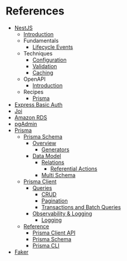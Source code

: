 # References

- [NestJS](https://nestjs.com)
  - [Introduction](https://docs.nestjs.com)
  - Fundamentals
    - [Lifecycle Events](https://docs.nestjs.com/fundamentals/lifecycle-events)
  - Techniques
    - [Configuration](https://docs.nestjs.com/techniques/configuration)
    - [Validation](https://docs.nestjs.com/techniques/validation)
    - [Caching](https://docs.nestjs.com/techniques/caching)
  - OpenAPI
    - [Introduction](https://docs.nestjs.com/openapi/introduction)
  - Recipes
    - [Prisma](https://docs.nestjs.com/recipes/prisma)
- [Express Basic Auth](https://github.com/LionC/express-basic-auth)
- [Joi](https://github.com/hapijs/joi)
- [Amazon RDS](https://aws.amazon.com/rds)
- [pgAdmin](https://www.pgadmin.org)
- [Prisma](https://www.prisma.io)
  - [Prisma Schema](https://www.prisma.io/docs/orm/prisma-schema)
    - [Overview](https://www.prisma.io/docs/orm/prisma-schema/overview)
      - [Generators](https://www.prisma.io/docs/orm/prisma-schema/overview/generators)
    - [Data Model](https://www.prisma.io/docs/orm/prisma-schema/data-model)
      - [Relations](https://www.prisma.io/docs/orm/prisma-schema/data-model/relations)
        - [Referential Actions](https://www.prisma.io/docs/orm/prisma-schema/data-model/relations/referential-actions)
      - [Multi Schema](https://www.prisma.io/docs/orm/prisma-schema/data-model/multi-schema)
  - [Prisma Client](https://www.prisma.io/docs/orm/prisma-client)
    - [Queries](https://www.prisma.io/docs/orm/prisma-client/queries)
      - [CRUD](https://www.prisma.io/docs/orm/prisma-client/queries/crud)
      - [Pagination](https://www.prisma.io/docs/orm/prisma-client/queries/pagination)
      - [Transactions and Batch Queries](https://www.prisma.io/docs/orm/prisma-client/queries/transactions)
    - [Observability & Logging](https://www.prisma.io/docs/orm/prisma-client/observability-and-logging)
      - [Logging](https://www.prisma.io/docs/orm/prisma-client/observability-and-logging/logging)
  - [Reference](https://www.prisma.io/docs/orm/reference)
    - [Prisma Client API](https://www.prisma.io/docs/orm/reference/prisma-client-reference)
    - [Prisma Schema](https://www.prisma.io/docs/orm/reference/prisma-schema-reference)
    - [Prisma CLI](https://www.prisma.io/docs/orm/reference/prisma-cli-reference)
- [Faker](https://github.com/faker-js/faker)
